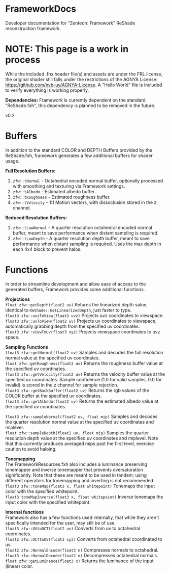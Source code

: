 # FrameworkDocs
Developer documentation for "Zenteon: Framework" ReShade reconstruction framework.

# NOTE: This page is a work in process
While the included .fhx header file(s) and assets are under the FRL license, the original shader still falls under the restrictions of the AGNYA License: https://github.com/nvb-uy/AGNYA-License.
A "Hello World" file is included to verify everything is working properly.

**Dependencies:** Framework is currently dependent on the standard "ReShade.fxh", this dependency is planned to be removed in the future.

v0.2
# Buffers  
In addition to the standard COLOR and DEPTH Buffers provided by the ReShade.fxh, framework generates a few additional buffers for shader usage.  

**Full Resolution Buffers:**  
1. ```zfw::tNormal``` - Octahedral encoded normal buffer, optionally processed with smoothing and texturing via Framework settings.
3. ```zfw::tAlbedo``` - Estimated albedo buffer.
4. ```zfw::tRoughness``` - Estimated roughness buffer.
5. ```zfw::tVelocity``` - 1:1 Motion vectors, with dissoclusion stored in the z channel.

**Reduced Resolution Buffers:**
1. ```zfw::tLowNormal``` - A quarter resolution octahedral encoded normal buffer, meant to save performance when distant sampling is required.
2. ```zfw::tLowDepth``` - A quarter resolution depth buffer, meant to save performance when distant sampling is required. Uses the max depth in each 4x4 block to prevent halos.

# Functions
In order to streamline development and allow ease of access to the generated buffers, Framework provides some additional functions.  

**Projections**  
```float zfw::getDepth(float2 uv)``` Returns the linearized depth value, identical to ```ReShade::GetLinearizedDepth```, just faster to type.  
```float3 zfw::uvzToView(float3 uvz)``` Projects uvz coordinates to viewspace.  
```float3 zfw::uvToView(float2 uv)``` Projects uv coordinates to viewspace, automatically grabbing depth from the specified uv coordinates.  
```float3 zfw::viewToUv(float3 xyz)``` Projects viewspace coordinates to uvz space.  

**Sampling Functions**  
```float3 zfw::getNormal(float2 uv)``` Samples and decodes the full resolution normal value at the specified uv coordinates.  
```float zfw::getRoughness(float2 uv)``` Returns the roughness buffer value at the specified uv coordinates.  
```float3 zfw::getVelocity(float2 uv)``` Returns the velocity buffer value at the specified uv coordinates. Sample confidence (1.0 for valid samples, 0.0 for invalid) is stored in the z channel for sample rejection.  
```float3 zfw::getBackBuffer(float2 uv)``` Returns the rgb values of the COLOR buffer at the specified uv coordinates.  
```float3 zfw::getAlbedo(float2 uv)``` Returns the estimated albedo value at the specified uv coordinates.  


```float3 zfw::sampleNormal(float2 uv, float mip)``` Samples and decodes the quarter resolution normal value at the specified uv coordinates and miplevel.  
```float zfw::sampleDepth(float2 uv, float mip)``` Samples the quarter resolution depth value at the specified uv coordinates and miplevel. Note that this currently produces averaged mips past the first level, exercise caution to avoid haloing.  

**Tonemapping**  
The FrameworkResources.fxh also includes a luminance preserving tonemapper and inverse tonemapper that prevents oversaturation significantly. Note that these are meant to be used in tandem: using different operators for tonemapping and inverting is not recommended.  
```float3 zfw::toneMap(float3 x, float whitepoint)``` Tonemaps the input color with the specified whitepoint.  
```float3 toneMapInverse(float3 x, float whitepoint)``` Inverse tonemaps the input color with the specified whitepoint.  

**Internal functions**  
Framework also has a few functions used internally, that while they aren't specifically intended for the user, may still be of use.  
```float3 zfw::UVtoOCT(float2 uv)``` Converts from uv to octahedral coordinates.  
```float2 zfw::OCTtoUV(float3 xyz)``` Converts from octahedral coordinated to uv.  
```float2 zfw::NormalEncode(float3 n)``` Compresses normals to octahedral.  
```float3 zfw::NormalDecode(float2 n)``` Decompresses octahedral normals.  
```float zfw::getLuminance(float3 x)``` Returns the luminance of the input (linear) color.  
